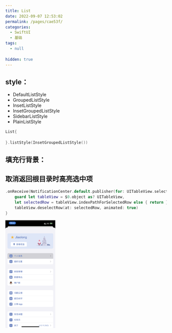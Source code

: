 ```yaml
---
title: List
date: 2022-09-07 12:53:02
permalink: /pages/cae53f/
categories: 
  - SwiftUI
  - 基础
tags: 
  - null

hidden: true
---
```




## style：

- DefaultListStyle
- GroupedListStyle
- InsetListStyle
- InsetGroupedListStyle
- SidebarListStyle
- PlainListStyle

```swift
List{
 
}.listStyle(InsetGroupedListStyle())
```



## 填充行背景：





##  取消返回根目录时高亮选中项

```swift
.onReceive(NotificationCenter.default.publisher(for: UITableView.selectionDidChangeNotification)) {
	guard let tableView = $0.object as? UITableView,
	let selectedRow = tableView.indexPathForSelectedRow else { return }
	tableView.deselectRow(at: selectedRow, animated: true)
}
```

<img src="assets/image-20220907221541125.png" alt="image-20220907221541125" style="zoom:33%;" />
